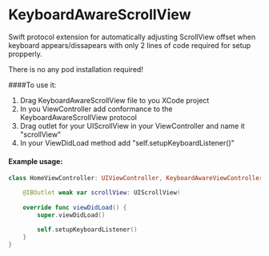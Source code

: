 # KeyboardAwareScrollView
Swift protocol extension for automatically adjusting ScrollView offset when keyboard appears/dissapears with only 2 lines of code required for setup propperly.

There is no any pod installation required!

####To use it:
1. Drag KeyboardAwareScrollView file to you XCode project
2. In you ViewController add conformance to the KeyboardAwareScrollView protocol
3. Drag outlet for your UIScrollView in your ViewController and name it "scrollView"
4. In your ViewDidLoad method add "self.setupKeyboardListener()"


#### Example usage:
```swift
class HomeViewController: UIViewController, KeyboardAwareViewController  {

    @IBOutlet weak var scrollView: UIScrollView!
    
    override func viewDidLoad() {
        super.viewDidLoad()
        
        self.setupKeyboardListener()
    }
}
```
